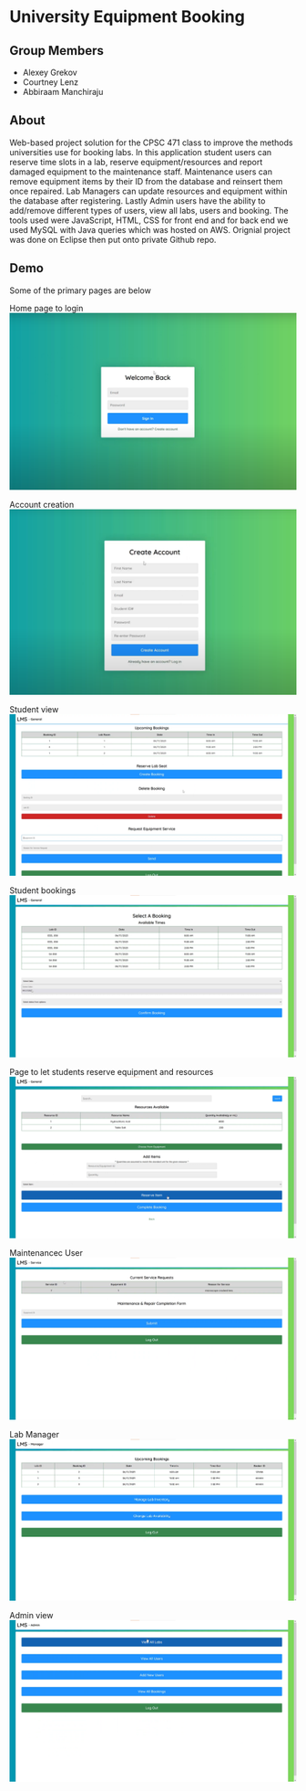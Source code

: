 # University Equipment Booking

## Group Members 

- Alexey Grekov
- Courtney Lenz
- Abbiraam Manchiraju

## About

Web-based project solution for the CPSC 471 class to improve the methods universities use for booking labs. In this application student users can reserve time slots in a lab, reserve equipment/resources and report damaged equipment to the maintenance staff. Maintenance users can remove equipment items by their ID from the database and reinsert them once repaired. Lab Managers can update resources and equipment within the database after registering. Lastly Admin users have the ability to add/remove different types of users, view all labs, users and booking. The tools used were JavaScript, HTML, CSS for front end and for back end we used MySQL with Java queries which was hosted on AWS. Orignial project was done on Eclipse then put onto private Github repo.

## Demo
Some of the primary pages are below

Home page to login
![Home page](images/home.png)

Account creation
![Create account](images/create_account.png)

Student view
![Student view](images/student.png)

Student bookings
![Bookings](images/booking.png)

Page to let students reserve equipment and resources
![Equipment/Resources](images/resoure_equipment.png)

Maintenancec User
![Maintenance User](images/maintenance.png)

Lab Manager
![Lab Manager](images/lab_manager.png)

Admin view
![Admin view](images/admin.png)

